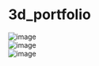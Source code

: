 # 3d_portfolio

![image](https://github.com/Piyushkumar1307/3d_portfolio/assets/92010456/64ff9afa-e050-443e-bf49-1ae0c61adb6a)
<br>
![image](https://github.com/Piyushkumar1307/3d_portfolio/assets/92010456/c3c3fdc4-ff67-4f71-aa3b-181b3109b5f6)
<br>
![image](https://github.com/Piyushkumar1307/3d_portfolio/assets/92010456/fd71551a-cf62-4ec6-aebf-b98358ed3f1b)
